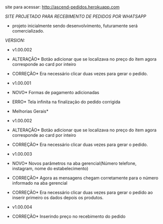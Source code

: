 site para acessar: http://ascend-pedidos.herokuapp.com

*SITE PROJETADO PARA RECEBIMENTO DE PEDIDOS POR WHATSAPP*

- projeto inicialmente sendo desenvolvimento, futuramente será comercializado.


*VERSION:*
- v1.00.002
- ALTERAÇÃO* Botão adicionar que se localizava no preço do item agora corresponde ao card por inteiro
- CORREÇÃO* Era necessário clicar duas vezes para gerar o pedido. 

- v1.00.001
- NOVO* Formas de pagamento adicionadas
- ERRO* Tela infinita na finalização do pedido corrigida
- Melhorias Gerais*

- v1.00.002
- ALTERAÇÃO* Botão adicionar que se localizava no preço do item agora corresponde ao card por inteiro
- CORREÇÃO* Era necessário clicar duas vezes para gerar o pedido.

- v1.00.003
- NOVO* Novos parâmetros na aba gerencial(Número telefone, instagram, nome do estabelecimento)
- CORREÇÃO* Agora as mensagens chegam corretamente para o número informado na aba gerencial
- CORREÇÃO* Era necessário clicar duas vezes para gerar o pedido ao inserir primeiro os dados depois os produtos.

- v1.00.004
- CORREÇÃO* Inserindo preço no recebimento do pedido